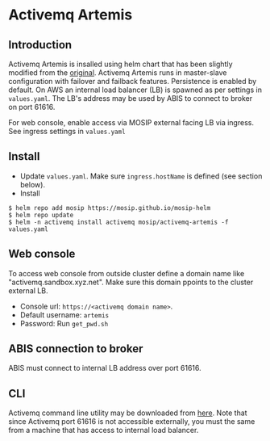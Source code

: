 # Activemq Artemis

## Introduction
Activemq Artemis is insalled using helm chart that has been slightly modified from the [original](https://github.com/vromero/activemq-artemis-helm).  Activemq Artemis runs in master-slave configuration with failover and failback features.  Persistence is enabled by default.  On AWS an internal load balancer (LB) is spawned as per settings in `values.yaml`.  The LB's address may be used by ABIS to connect to broker on port 61616.

For web console, enable access via MOSIP external facing LB via ingress.  See ingress settings in `values.yaml`

## Install
* Update `values.yaml`.  Make sure `ingress.hostName` is defined (see section below). 
* Install
```
$ helm repo add mosip https://mosip.github.io/mosip-helm
$ helm repo update
$ helm -n activemq install activemq mosip/activemq-artemis -f values.yaml
```
## Web console
To access web console from outside cluster define a domain name like "activemq.sandbox.xyz.net". Make sure this domain ppoints to the cluster external LB. 
* Console url: `https://<activemq domain name>`.  
* Default username: `artemis` 
* Password:  Run `get_pwd.sh` 

## ABIS connection to broker 
ABIS must connect to internal LB address over port 61616.

## CLI
Activemq command line utility may be downloaded from [here](https://github.com/vromero/activemq-artemis-helm).  Note that since Activemq port 61616 is not accessible externally, you must the same from a machine that has access to internal load balancer. 

